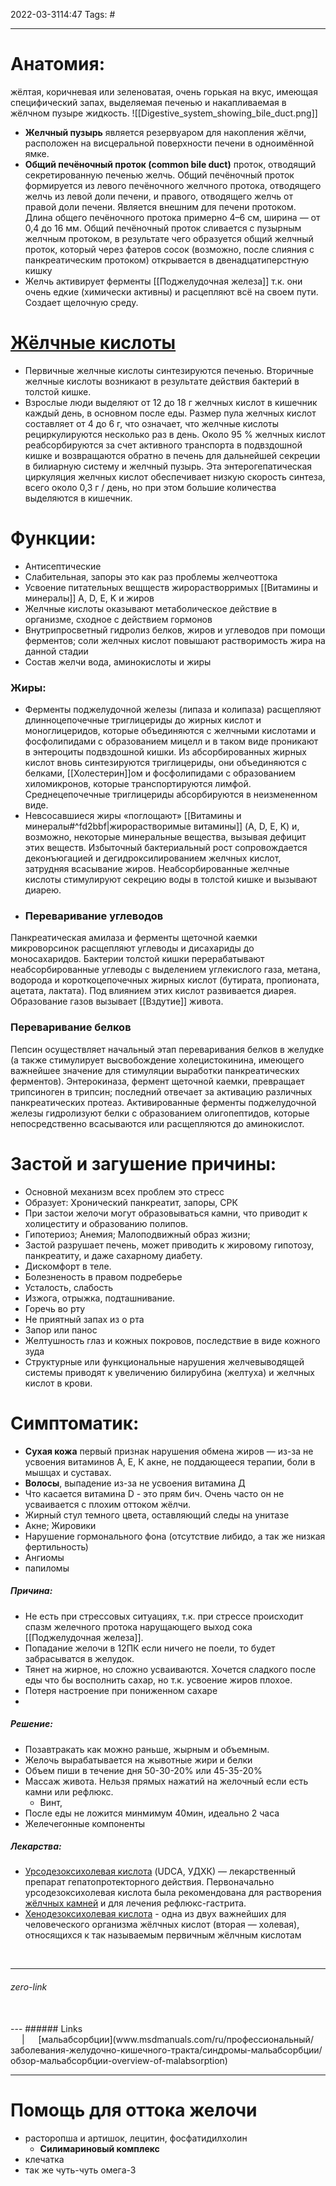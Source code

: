 2022-03-3114:47
Tags: #

---

# Анатомия:
жёлтая, коричневая или зеленоватая, очень горькая на вкус, имеющая специфический запах, выделяемая печенью и накапливаемая в жёлчном пузыре жидкость.
![[Digestive_system_showing_bile_duct.png]]
- **Желчный пузырь** является резервуаром для накопления жёлчи, расположен на висцеральной поверхности печени в одноимённой ямке.
- **Общий печёночный проток (common bile duct)** проток, отводящий секретированную печенью желчь. Общий печёночный проток формируется из левого печёночного желчного протока, отводящего желчь из левой доли печени, и правого, отводящего желчь от правой доли печени. Является внешним для печени протоком. Длина общего печёночного протока примерно 4–6 см, ширина — от 0,4 до 16 мм. Общий печёночный проток сливается с пузырным желчным протоком, в результате чего образуется общий желчный проток, который через фатеров сосок (возможно, после слияния с панкреатическим протоком) открывается в двенадцатиперстную кишку
- Желчь активирует ферменты [[Поджелудочная железа]] т.к. они очень едкие (химически активны) и расцепляют всё на своем пути. Создает щелочную среду.

# [Жёлчные кислоты](https://en.wikipedia.org/wiki/Bile_acid)
- Первичные желчные кислоты синтезируются печенью. Вторичные желчные кислоты возникают в результате действия бактерий в толстой кишке.
- Взрослые люди выделяют от 12 до 18 г желчных кислот в кишечник каждый день, в основном после еды. Размер пула желчных кислот составляет от 4 до 6 г, что означает, что желчные кислоты рециркулируются несколько раз в день. Около 95 % желчных кислот реабсорбируются за счет активного транспорта в подвздошной кишке и возвращаются обратно в печень для дальнейшей секреции в билиарную систему и желчный пузырь. Эта энтерогепатическая циркуляция желчных кислот обеспечивает низкую скорость синтеза, всего около 0,3 г / день, но при этом большие количества выделяются в кишечник.

# Функции:
- Антисептические
- Слабительная, запоры это как раз проблемы желчеоттока
- Усвоение питательных вещществ жирорастворримых [[Витамины и минералы]] A, D, E, K и жиров
- Желчные кислоты оказывают метаболическое действие в организме, сходное с действием гормонов
- Внутрипросветный гидролиз белков, жиров и углеводов при помощи ферментов; соли желчных кислот повышают растворимость жира на данной стадии
- Состав желчи вода, аминокислоты и жиры

### Жиры:
- Ферменты поджелудочной железы (липаза и колипаза) расщепляют длинноцепочечные триглицериды до жирных кислот и моноглицеридов, которые объединяются с желчными кислотами и фосфолипидами с образованием мицелл и в таком виде проникают в энтероциты подвздошной кишки. Из абсорбированных жирных кислот вновь синтезируются триглицериды, они объединяются с белками, [[Холестерин]]ом  и фосфолипидами с образованием хиломикронов, которые транспортируются лимфой. Среднецепочечные триглицериды абсорбируются в неизмененном виде.
- Невсосавшиеся жиры «поглощают» [[Витамины и минералы#^fd2bbf|жирорастворимые витамины]] (A, D, E, K) и, возможно, некоторые минеральные вещества, вызывая дефицит этих веществ. Избыточный бактериальный рост сопровождается деконъюгацией и дегидроксилированием желчных кислот, затрудняя всасывание жиров. Неабсорбированные желчные кислоты стимулируют секрецию воды в толстой кишке и вызывают диарею.
- ### Переваривание углеводов

Панкреатическая амилаза и ферменты щеточной каемки микроворсинок расщепляют углеводы и дисахариды до моносахаридов. Бактерии толстой кишки перерабатывают неабсорбированные углеводы с выделением углекислого газа, метана, водорода и короткоцепочечных жирных кислот (бутирата, пропионата, ацетата, лактата). Под влиянием этих кислот развивается диарея. Образование газов вызывает [[Вздутие]] живота.
### Переваривание белков

Пепсин осуществляет начальный этап переваривания белков в желудке (а также стимулирует высвобождение холецистокинина, имеющего важнейшее значение для стимуляции выработки панкреатических ферментов). Энтерокиназа, фермент щеточной каемки, превращает трипсиноген в трипсин; последний отвечает за активацию различных панкреатических протеаз. Активированные ферменты поджелудочной железы гидролизуют белки с образованием олигопептидов, которые непосредственно всасываются или расщепляются до аминокислот.
# Застой и загушение причины:
- Основной механизм всех проблем это стресс
- Образует: Хронический панкреатит, запоры, СРК
- При застои желочи могут образовываться камни, что приводит к холицеститу и образованию полипов. 
- Гипотериоз; Анемия; Малоподвижный образ жизни;
- Застой разрушает печень, может приводить к жировому гипотозу, панкреатиту, и даже сахарному диабету.
- Дискомфорт в теле.
- Болезненость в правом подреберье
- Усталость, слабость
- Изжога, отрыжка, подташнивание. 
- Горечь во рту
- Не приятный запах из о рта
- Запор или панос
- Желтушность глаз и кожных покровов, последствие в виде кожного зуда
- Структурные или функциональные нарушения желчевыводящей системы приводят к увеличению билирубина (желтуха) и желчных кислот в крови.

# Симптоматик:
- **Cухая кожа** первый признак нарушения обмена жиров — из-за не усвоения витаминов А, Е, К акне, не поддающееся терапии, боли в мышцах и суставах.
- **Волосы**, выпадение из-за не усвоения витамина Д
- Что касается витамина D - это прям бич. Очень часто он не усваивается с плохим оттоком жёлчи.
- Жирный стул темного цвета, оставляющий следы на унитазе
- Акне; Жировики
- Нарушение гормонального фона (отсутствие либидо, а так же низкая фертильность)
- Ангиомы
- папиломы


##### Причина:
- Не есть при стрессовых ситуациях, т.к. при стрессе происходит спазм желечного протока нарущающего выход сока [[Поджелудочная железа]].
- Попадание желочи в 12ПК если ничего не поели, то будет забрасыватся в желудок. 
- Тянет на жирное, но сложно усваиваются. Хочется сладкого после еды что бы восполнить сахар, но т.к. усвоение жиров плохое. 
- Потеря настроение при пониженном сахаре
- 

##### Решение:
- Позавтракать как можно раньше, жырным и объемным.
- Желочь вырабатывается на жывотные жири и белки
- Объем пиши в течение дня 50-30-20%  или 45-35-20%
- Массаж живота. Нельзя прямых нажатий на желочный если есть камни или рефлюкс.
	- Винт, 
- После еды не ложится минмимум 40мин, идеально 2 часа 
- Желечегонные компоненты

##### Лекарства:
- [Урсодезоксихолевая кислота](https://ru.wikipedia.org/wiki/Урсодезоксихолевая_кислота) (UDCA, УДХК) — лекарственный препарат гепатопротекторного действия. Первоначально урсодезоксихолевая кислота была рекомендована для растворения [жёлчных камней](https://ru.wikipedia.org/wiki/%D0%96%D1%91%D0%BB%D1%87%D0%BD%D1%8B%D0%B5_%D0%BA%D0%B0%D0%BC%D0%BD%D0%B8 "Жёлчные камни") и для лечения рефлюкс-гастрита.
- [Хенодезоксихолевая кислота](https://ru.wikipedia.org/wiki/Хенодезоксихолевая_кислота) - одна из двух важнейших для человеческого организма жёлчных кислот (вторая — холевая), относящихся к так называемым первичным жёлчным кислотам
  
</br>


---
###### zero-link </br>

</br>
---
###### Links </br>
 &emsp; | &emsp; 
[мальабсорбции](www.msdmanuals.com/ru/профессиональный/заболевания-желудочно-кишечного-тракта/синдромы-мальабсорбции/обзор-мальабсорбции-overview-of-malabsorption)


---
# Помощь для оттока желочи
- расторопша и артишок, лецитин, фосфатидилхолин
	- **Силимариновый комплекс**
- клечатка
- так же чуть-чуть омега-3